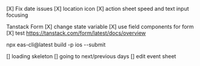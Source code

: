 [X] Fix date issues
[X] location icon
[X] action sheet speed and text input focusing

Tanstack Form
[X] change state variable
[X] use field components for form
[X] test
https://tanstack.com/form/latest/docs/overview

npx eas-cli@latest build -p ios --submit

[] loading skeleton
[] going to next/previous days
[] edit event sheet
